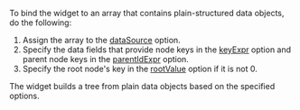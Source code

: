 To bind the widget to an array that contains plain-structured data objects, do the following:

1. Assign the array to the [dataSource](/Documentation/ApiReference/UI_Widgets/dxTreeList/Configuration/#dataSource) option.
1. Specify the data fields that provide node keys in the [keyExpr](/Documentation/ApiReference/UI_Widgets/dxTreeList/Configuration/#keyExpr) option and parent node keys in the [parentIdExpr](/Documentation/ApiReference/UI_Widgets/dxTreeList/Configuration/#parentIdExpr) option.
1. Specify the root node's key in the [rootValue](/Documentation/ApiReference/UI_Widgets/dxTreeList/Configuration/#rootValue) option if it is not 0.

The widget builds a tree from plain data objects based on the specified options.